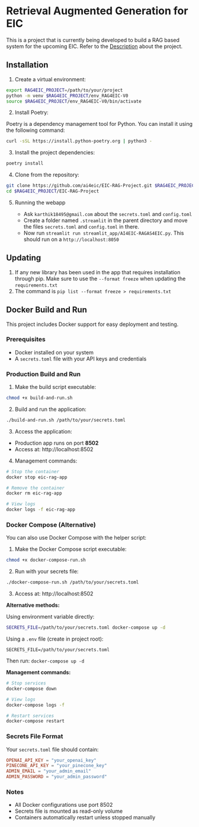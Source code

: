 # Retrieval Augmented Generation for EIC

This is a project that is currently being developed to build a RAG based system for the upcoming EIC.  Refer to the [Description](https://github.com/ai4eic/EIC-RAG-Project/discussions/6) about the project.

## Installation

1. Create a virtual environment:

```bash
export RAG4EIC_PROJECT=/path/to/your/project
python -m venv $RAG4EIC_PROJECT/env_RAG4EIC-V0 
source $RAG4EIC_PROJECT/env_RAG4EIC-V0/bin/activate
```

2. Install Poetry:

Poetry is a dependency management tool for Python. You can install it using the following command:

```bash
curl -sSL https://install.python-poetry.org | python3 -
```

3. Install the project dependencies:

```bash
poetry install
```

4. Clone from the repository:

```bash
git clone https://github.com/ai4eic/EIC-RAG-Project.git $RAG4EIC_PROJECT/EIC-RAG-Project
cd $RAG4EIC_PROJECT/EIC-RAG-Project
```


5. Running the webapp

    * Ask `karthik18495@gmail.com` about the `secrets.toml` and `config.toml`
    * Create a folder named `.streamlit` in the parent directory and move the files `secrets.toml` and `config.toml` in there. 
    * Now run `streamlit run streamlit_app/AI4EIC-RAGAS4EIC.py`. This should run on a `http://localhost:8050` 

## Updating 

1. If any new library has been used in the app that requires installation through pip. Make sure to use the `--format freeze` when updating the `requirements.txt`
2. The command is `pip list --format freeze > requirements.txt`


## Docker Build and Run

This project includes Docker support for easy deployment and testing.

### Prerequisites
- Docker installed on your system
- A `secrets.toml` file with your API keys and credentials

### Production Build and Run

1. Make the build script executable:
```bash
chmod +x build-and-run.sh
```

2. Build and run the application:
```bash
./build-and-run.sh /path/to/your/secrets.toml
```

3. Access the application:
- Production app runs on port **8502**
- Access at: http://localhost:8502

4. Management commands:
```bash
# Stop the container
docker stop eic-rag-app

# Remove the container
docker rm eic-rag-app

# View logs
docker logs -f eic-rag-app
```

### Docker Compose (Alternative)

You can also use Docker Compose with the helper script:

1. Make the Docker Compose script executable:
```bash
chmod +x docker-compose-run.sh
```

2. Run with your secrets file:
```bash
./docker-compose-run.sh /path/to/your/secrets.toml
```

3. Access at: http://localhost:8502

**Alternative methods:**

Using environment variable directly:
```bash
SECRETS_FILE=/path/to/your/secrets.toml docker-compose up -d
```

Using a `.env` file (create in project root):
```env
SECRETS_FILE=/path/to/your/secrets.toml
```
Then run: `docker-compose up -d`

**Management commands:**
```bash
# Stop services
docker-compose down

# View logs
docker-compose logs -f

# Restart services
docker-compose restart
```

### Secrets File Format

Your `secrets.toml` file should contain:
```toml
OPENAI_API_KEY = "your_openai_key"
PINECONE_API_KEY = "your_pinecone_key" 
ADMIN_EMAIL = "your_admin_email"
ADMIN_PASSWORD = "your_admin_password"
```

### Notes
- All Docker configurations use port 8502
- Secrets file is mounted as read-only volume
- Containers automatically restart unless stopped manually
